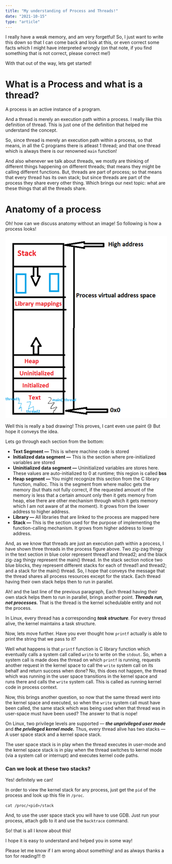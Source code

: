 ```yaml
---
title: "My understanding of Process and Threads!"
date: "2021-10-15"
type: "article"
---
```


I really have a weak memory, and am very forgetful! So, I just want to write this down so that I can come back and look at this, or even correct some facts which I might have interpreted wrongly (on that note, if you find something that is not correct, please correct me!)

With that out of the way, lets get started!

# What is a Process and what is a thread?

A process is an active instance of a program. 

And a thread is merely an execution path within a process. I really like this definition of thread. This is just one of the definition that helped me understand the concept.

So, since thread is merely an execution path within a process, so that means, in all the C programs there is atleast 1 thread; and that one thread which is always there is our renowned `main` function!

And also whenever we talk about threads, we mostly are thinking of different things happening on different threads; that means they might be calling different functions. But, threads are part of process; so that means that every thread has its own stack; but since threads are part of the process they share every other thing. Which brings our next topic: what are these things that all the threads share.

# Anatomy of a process

Oh! how can we discuss anatomy without an image! So following is how a process looks!

![Untitled](My%20understanding%20of%20Processes%20and%20Threads!%20d9844200efdc4b9c84afb88791d57726/Untitled.png)

Well this is really a bad drawing! This proves, I cant even use paint 😢 But hope it conveys the idea.

Lets go through each section from the bottom:

- **Text Segment —** This is where machine code is stored
- **Initialized data segment —** This is the section where pre-initialized variables are stored
- **Uninitialized data segment —** Uninitialized variables are stores here. These values are auto-initialized to 0 at runtime; this region is called **bss**
- **Heap segment —** You might recognize this section from the C library function, malloc. This is the segment from where malloc gets the memory (but thats not fully correct, if the requested amount of the memory is less that a certain amount only then it gets memory from heap, else there are other mechanism through which it gets memory which I am not aware of at the moment). It grows from the lower address to higher address.
- **Library —** All libraries that are linked to the process are mapped here
- **Stack —** This is the section used for the purpose of implementing the function-calling mechanism. It grows from higher address to lower address.

And, as we know that threads are just an execution path within a process, I have shown three threads in the process figure above. Two zig-zag thingy in the text section in blue color represent thread1 and thread2; and the black zig-zag thingy represent the main() thread. In the stack section notice two blue blocks, they represent different stacks for each of thread1 and thread2; and a stack for the main() thread. So, I hope that conveys the message that the thread shares all process resources except for the stack. Each thread having their own stack helps then to run in parallel.

Ah! and the last line of the previous paragraph, Each thread having their own stack helps them to run in parallel, brings another point. ***Threads run, not processes.*** That is the thread is the kernel schedulable entity and not the process.

In Linux, every thread has a corresponding ***task structure**.* For every thread alive, the kernel maintains a task structure.

Now, lets move further. Have you ever thought how `printf` actually is able to print the string that we pass to it? 

Well what happens is that `printf` function is C library function which eventually calls a system call called `write` to write on the `stdout`. So, when a system call is made does the thread on which `printf` is running, requests another request in the kernel space to call the `write` system call on its behalf and return success when done? No, this does not happen, the thread which was running in the user space transitions in the kernel space and runs there and calls the `write` system call. This is called as running kernel code in process context.

Now, this brings another question, so now that the same thread went into the kernel space and executed, so when the `write` system call must have been called, the same stack which was being used when that thread was in user-space must have been used? The answer to that is nope! 

On Linux, two privilege levels are supported — ***the unprivileged user mode*** and ***the privileged kernel mode.*** Thus, every thread alive has two stacks — A user space stack and a kernel space stack.

The user space stack is in play when the thread executes in user-mode and the kernel space stack is in play when the thread switches to kernel mode (via a system call or interrupt) and executes kernel code paths.

### Can we look at these two stacks?

Yes! definitely we can!

In order to view the kernel stack for any process, just get the `pid` of the process and look up this file in `/proc`.  

`cat /proc/<pid>/stack`

And, to use the user space stack you will have to use GDB. Just run your process, attach gdb to it and use the `backtrace` command.

So! that is all I know about this! 

I hope it is easy to understand and helped you in some way!

Please let me know if I am wrong about something! and as always thanks a ton for reading!!! 🤓